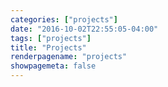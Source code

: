 ```yaml
---
categories: ["projects"]
date: "2016-10-02T22:55:05-04:00"
tags: ["projects"]
title: "Projects"
renderpagename: "projects"
showpagemeta: false
---
```


